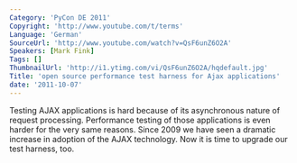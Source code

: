 ```yaml
---
Category: 'PyCon DE 2011'
Copyright: 'http://www.youtube.com/t/terms'
Language: 'German'
SourceUrl: 'http://www.youtube.com/watch?v=QsF6unZ6O2A'
Speakers: [Mark Fink]
Tags: []
ThumbnailUrl: 'http://i1.ytimg.com/vi/QsF6unZ6O2A/hqdefault.jpg'
Title: 'open source performance test harness for Ajax applications'
date: '2011-10-07'
---
```

Testing AJAX applications is hard because of its asynchronous nature of request processing. Performance testing of those applications is even harder for the very same reasons. Since 2009 we have seen a dramatic increase in adoption of the AJAX technology. Now it is time to upgrade our test harness, too.